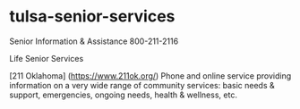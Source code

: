 # tulsa-senior-services

Senior Information & Assistance
800-211-2116

Life Senior Services

[211 Oklahoma] (https://www.211ok.org/)
Phone and online service providing information on a very wide range of community services: basic needs & support, emergencies, ongoing needs, health & wellness, etc.


